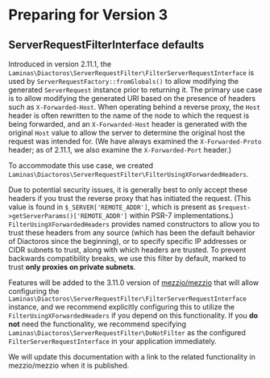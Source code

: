# Preparing for Version 3

## ServerRequestFilterInterface defaults

Introduced in version 2.11.1, the `Laminas\Diactoros\ServerRequestFilter\FilterServerRequestInterface` is used by `ServerRequestFactory::fromGlobals()` to allow modifying the generated `ServerRequest` instance prior to returning it.
The primary use case is to allow modifying the generated URI based on the presence of headers such as `X-Forwarded-Host`.
When operating behind a reverse proxy, the `Host` header is often rewritten to the name of the node to which the request is being forwarded, and an `X-Forwarded-Host` header is generated with the original `Host` value to allow the server to determine the original host the request was intended for.
(We have always examined the `X-Forwarded-Proto` header; as of 2.11.1, we also examine the `X-Forwarded-Port` header.)

To accommodate this use case, we created `Laminas\Diactoros\ServerRequestFilter\FilterUsingXForwardedHeaders`.

Due to potential security issues, it is generally best to only accept these headers if you trust the reverse proxy that has initiated the request.
(This value is found in `$_SERVER['REMOTE_ADDR']`, which is present as `$request->getServerParams()['REMOTE_ADDR']` within PSR-7 implementations.)
`FilterUsingXForwardedHeaders` provides named constructors to allow you to trust these headers from any source (which has been the default behavior of Diactoros since the beginning), or to specify specific IP addresses or CIDR subnets to trust, along with which headers are trusted.
To prevent backwards compatibility breaks, we use this filter by default, marked to trust **only proxies on private subnets**.

Features will be added to the 3.11.0 version of [mezzio/mezzio](https://github.com/mezzio/mezzio) that will allow configuring the `Laminas\Diactoros\ServerRequestFilter\FilterServerRequestInterface` instance, and we recommend explicitly configuring this to utilize the `FilterUsingXForwardedHeaders` if you depend on this functionality.
If you **do not** need the functionality, we recommend specifying `Laminas\Diactoros\ServerRequestFilter\DoNotFilter` as the configured `FilterServerRequestInterface` in your application immediately.

We will update this documentation with a link to the related functionality in mezzio/mezzio when it is published.
